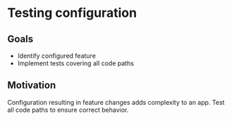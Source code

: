 # Testing configuration

## Goals

* Identify configured feature
* Implement tests covering all code paths

## Motivation

Configuration resulting in feature changes adds complexity to an app. Test all code paths to ensure correct behavior.
